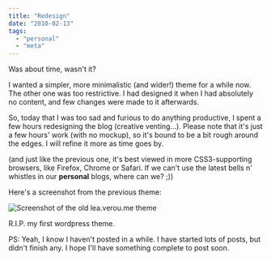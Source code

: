 ```yaml
---
title: "Redesign"
date: "2010-02-13"
tags:
  - "personal"
  - "meta"
---
```


Was about time, wasn't it?

I wanted a simpler, more minimalistic (and wider!) theme for a while now. The other one was too restrictive. I had designed it when I had absolutely no content, and few changes were made to it afterwards.

So, today that I was too sad and furious to do anything productive, I spent a few hours redesigning the blog (creative venting...). Please note that it's just a few hours' work (with no mockup), so it's bound to be a bit rough around the edges. I will refine it more as time goes by.

(and just like the previous one, it's best viewed in more CSS3-supporting browsers, like Firefox, Chrome or Safari. If we can't use the latest bells n' whistles in our **personal** blogs, where can we? ;))

Here's a screenshot from the previous theme:

![Screenshot of the old lea.verou.me theme](http://lea.verou.me/wp-content/themes/leaverou/screenshot.png "The old lea.verou.me theme")

R.I.P. my first wordpress theme.

PS: Yeah, I know I haven't posted in a while. I have started lots of posts, but didn't finish any. I hope I'll have something complete to post soon.
